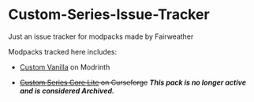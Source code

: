 # Custom-Series-Issue-Tracker
Just an issue tracker for modpacks made by Fairweather

Modpacks tracked here includes:

  - [Custom Vanilla](https://modrinth.com/modpack/custom-vanilla) on Modrinth
  
  - ~~[Custom Series Core Lite](https://curseforge.com/minecraft/modpacks/custom-series-core-lite) on Curseforge~~ ***This pack is no longer active and is considered Archived.***
